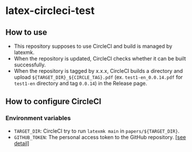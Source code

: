 # latex-circleci-test

## How to use
- This repository supposes to use CircleCI and build is managed by latexmk.
- When the repository is updated, CircleCI checks whether it can be built successfully.
- When the repository is tagged by x.x.x, CircleCI builds a directory and upload `${TARGET_DIR}_${CIRCLE_TAG}.pdf` (ex. `test1-en_0.0.14.pdf` for `test1-en` directory and tag `0.0.14`) in the Release page.

## How to configure CircleCI
### Environment variables
- `TARGET_DIR`: CircleCI try to run `latexmk main` in `papers/${TARGET_DIR}`.
- `GITHUB_TOKEN`: The personal access token to the GitHub repository. [[see detail]](https://github.com/tcnksm/ghr#github-api-token)
